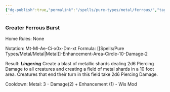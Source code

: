 ```yaml
---
{"dg-publish":true,"permalink":"/spells/pure-types/metal/ferrous/","tags":["Spell/Metal","Spell/Damage","Spell/Lingering"]}
---
```


### Greater Ferrous Burst
Home Rules: None

Notation: Mt-Ml-Ae-Ci-x0x-Dm-xt
Formula: [[Spells/Pure Types/Metal/Metal\|Metal]]-Enhancement-Area-Circle-10-Damage-2

Result: ***Lingering***
Create a blast of metallic shards dealing 2d6 Piercing Damage to all creatures and creating a field of metal shards in a 10 foot area. Creatures that end their turn in this field take 2d6 Piercing Damage.

Cooldown:
Metal: 3 - Damage(2) + Enhancement (1) - Wis Mod